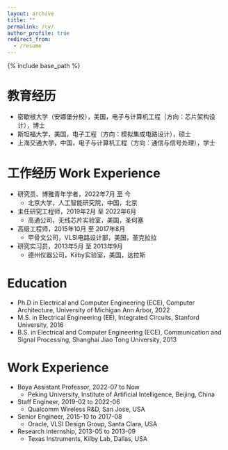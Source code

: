 ```yaml
---
layout: archive
title: ""
permalink: /cv/
author_profile: true
redirect_from:
  - /resume
---
```


{% include base_path %}

教育经历
======
* 密歇根大学（安娜堡分校），美国，电子与计算机工程（方向：芯片架构设计），博士
* 斯坦福大学，美国，电子工程（方向：模拟集成电路设计），硕士
* 上海交通大学，中国，电子与计算机工程（方向：通信与信号处理），学士

工作经历 Work Experience
======
* 研究员、博雅青年学者，2022年7月 至 今
  * 北京大学，人工智能研究院，中国，北京
* 主任研究工程师，2019年2月 至 2022年6月
  * 高通公司，无线芯片实验室，美国，圣何塞
* 高级工程师，2015年10月 至 2017年8月
  * 甲骨文公司，VLSI电路设计部，美国，圣克拉拉
* 研究实习员，2013年5月 至 2013年9月
  * 德州仪器公司，Kilby实验室，美国，达拉斯

Education
======
* Ph.D in Electrical and Computer Engineering (ECE), Computer Architecture, University of Michigan Ann Arbor, 2022
* M.S. in Electrical Engineering (EE), Integrated Circuits, Stanford University, 2016
* B.S. in Electrical and Computer Engineering (ECE), Communication and Signal Processing, Shanghai Jiao Tong University, 2013

Work Experience
======
* Boya Assistant Professor, 2022-07 to Now
  * Peking University, Institute of Artificial Intelligence, Beijing, China
* Staff Engineer, 2019-02 to 2022-06
  * Qualcomm Wireless R&D, San Jose, USA
* Senior Engineer, 2015-10 to 2017-08
  * Oracle, VLSI Design Group, Santa Clara, USA
* Research Internship, 2013-05 to 2013-09
  * Texas Instruments, Kilby Lab, Dallas, USA

